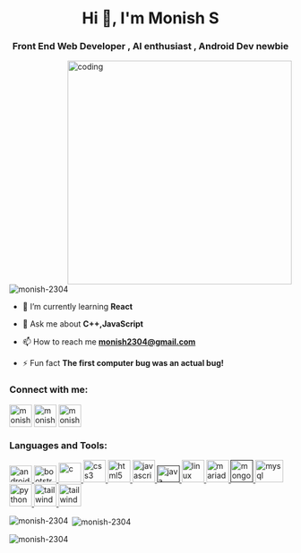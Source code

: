<h1 align="center">Hi 👋, I'm Monish S</h1>
<h3 align="center">Front End Web Developer , AI enthusiast , Android Dev newbie</h3>
<img align="right" alt="coding" width="400" src="https://i.pinimg.com/originals/e8/f4/53/e8f453469a3ec97ecd354df465d73913.gif">
<p align="left"> <img src="https://komarev.com/ghpvc/?username=monish-2304&label=Profile%20views&color=10da32&style=flat-square" alt="monish-2304" /> </p>

- 🌱 I’m currently learning **React**

- 💬 Ask me about **C++,JavaScript**

- 📫 How to reach me **monish2304@gmail.com**

- ⚡ Fun fact **The first computer bug was an actual bug!**

<h3 align="left">Connect with me:</h3>
<p align="left">
<a href="https://linkedin.com/in/monish2304" target="blank"><img align="center" src="https://img.freepik.com/premium-vector/square-linkedin-logo-isolated-white-background_469489-892.jpg" alt="monish2304" height="40" width="40" /></a>
<a href="https://instagram.com/monish._.23" target="blank"><img align="center" src="https://upload.wikimedia.org/wikipedia/commons/thumb/a/a5/Instagram_icon.png/600px-Instagram_icon.png" alt="monish._.23" height="40" width="40" /></a>
<a href="https://auth.geeksforgeeks.org/user/monish2304" target="blank"><img align="center" src="https://pbs.twimg.com/profile_images/1559406522329100288/bZAmg2J7_400x400.jpg" alt="monish2304" height="40" width="40" /></a>
</p>

<h3 align="left">Languages and Tools:</h3>
<p align="left"> <a href="https://developer.android.com" target="_blank" rel="noreferrer"> <img src="https://logolook.net/wp-content/uploads/2021/07/Android-Emblem.png" alt="android" width="40" height="30"/> </a> 
<a href="https://getbootstrap.com" target="_blank" rel="noreferrer"> <img src="https://upload.wikimedia.org/wikipedia/commons/thumb/b/b2/Bootstrap_logo.svg/1280px-Bootstrap_logo.svg.png" alt="bootstrap" width="40" height="30"/> </a> 
<a href="https://www.w3schools.com/cpp/" target="_blank" rel="noreferrer"> <img src="https://upload.wikimedia.org/wikipedia/commons/thumb/1/18/ISO_C%2B%2B_Logo.svg/1822px-ISO_C%2B%2B_Logo.svg.png" alt="c" width="40" height="35"/> </a>
<a href="https://www.w3schools.com/css/" target="_blank" rel="noreferrer"> <img src="https://w7.pngwing.com/pngs/509/571/png-transparent-cascading-style-sheets-logo-css3-html-web-development-world-wide-web-blue-angle-web-design.png" alt="css3" width="40" height="40"/> </a>
<a href="https://www.w3.org/html/" target="_blank" rel="noreferrer"> <img src="https://cdn.pixabay.com/photo/2017/08/05/11/16/logo-2582748_960_720.png" alt="html5" width="40" height="40"/> </a> 
<a href="https://developer.mozilla.org/en-US/docs/Web/JavaScript" target="_blank" rel="noreferrer"> <img src="https://upload.wikimedia.org/wikipedia/commons/thumb/6/6a/JavaScript-logo.png/800px-JavaScript-logo.png" alt="javascript" width="40" height="40"/> </a>
<a href="" target="_blank" rel="noreferrer"> <img src="https://cdn.icon-icons.com/icons2/2415/PNG/512/java_original_wordmark_logo_icon_146459.png" alt="java" width="40" height="30"/> </a>
<a href="https://www.linux.org/" target="_blank" rel="noreferrer"> <img src="https://1000logos.net/wp-content/uploads/2017/03/LINUX-LOGO.png" alt="linux" width="40" height="40"/> </a> <a href="https://mariadb.org/" target="_blank" rel="noreferrer"> <img src="https://www.vectorlogo.zone/logos/mariadb/mariadb-icon.svg" alt="mariadb" width="40" height="40"/> </a>
  <a href="" target="_blank" rel="noreferrer"> <img src="https://images.crunchbase.com/image/upload/c_lpad,h_256,w_256,f_auto,q_auto:eco,dpr_1/erkxwhl1gd48xfhe2yld" alt="mongodb" width="40" height="40"/> </a>
<a href="https://www.mysql.com/" target="_blank" rel="noreferrer"> <img src="https://intuji.com/_next/image/?url=https%3A%2F%2Fcms.intuji.com%2Fwp-content%2Fuploads%2F2023%2F10%2FMySQL.png&w=3840&q=75" alt="mysql" width="50" height="40"/> </a> 
<a href="https://www.python.org" target="_blank" rel="noreferrer"> <img src="https://upload.wikimedia.org/wikipedia/commons/thumb/c/c3/Python-logo-notext.svg/1869px-Python-logo-notext.svg.png" alt="python" width="40" height="40"/> </a>
<a href="https://tailwindcss.com/" target="_blank" rel="noreferrer"> <img src="https://cdn.iconscout.com/icon/free/png-256/free-react-1-282599.png" alt="tailwind" width="40" height="40"/> </a>
<a href="https://tailwindcss.com/" target="_blank" rel="noreferrer"> <img src="https://www.vectorlogo.zone/logos/tailwindcss/tailwindcss-icon.svg" alt="tailwind" width="40" height="40"/> </a> </p>

<p><img align="left" src="https://github-readme-stats.vercel.app/api/top-langs?username=monish-2304&show_icons=true&theme=dark&locale=en&layout=compact" alt="monish-2304" /></p>

<p>&nbsp;<img align="center" src="https://github-readme-stats.vercel.app/api?username=monish-2304&show_icons=true&theme=tokyonight&locale=en" alt="monish-2304" /></p>

<p><img align="center" src="https://github-readme-streak-stats.herokuapp.com/?user=monish-2304&theme=dark" alt="monish-2304" /></p>
